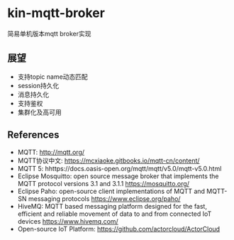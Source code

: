 # kin-mqtt-broker

简易单机版本mqtt broker实现

## 展望

* 支持topic name动态匹配
* session持久化
* 消息持久化
* 支持鉴权
* 集群化及高可用

## References

* MQTT: http://mqtt.org/
* MQTT协议中文: https://mcxiaoke.gitbooks.io/mqtt-cn/content/
* MQTT 5: hhttps://docs.oasis-open.org/mqtt/mqtt/v5.0/mqtt-v5.0.html
* Eclipse Mosquitto: open source message broker that implements the MQTT protocol versions 3.1 and
  3.1.1 https://mosquitto.org/
* Eclipse Paho: open-source client implementations of MQTT and MQTT-SN messaging protocols https://www.eclipse.org/paho/
* HiveMQ: MQTT based messaging platform designed for the fast, efficient and reliable movement of data to and from
  connected IoT devices https://www.hivemq.com/
* Open-source IoT Platform: https://github.com/actorcloud/ActorCloud
